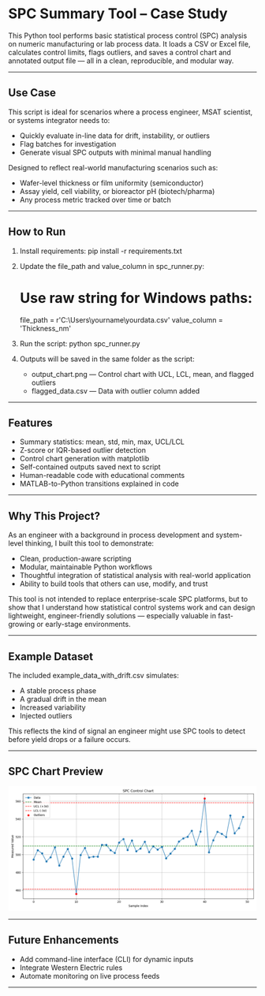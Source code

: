 # SPC Summary Tool – Case Study

This Python tool performs basic statistical process control (SPC) analysis on numeric manufacturing or lab process data. It loads a CSV or Excel file, calculates control limits, flags outliers, and saves a control chart and annotated output file — all in a clean, reproducible, and modular way.

---

## Use Case

This script is ideal for scenarios where a process engineer, MSAT scientist, or systems integrator needs to:
- Quickly evaluate in-line data for drift, instability, or outliers
- Flag batches for investigation
- Generate visual SPC outputs with minimal manual handling

Designed to reflect real-world manufacturing scenarios such as:
- Wafer-level thickness or film uniformity (semiconductor)
- Assay yield, cell viability, or bioreactor pH (biotech/pharma)
- Any process metric tracked over time or batch

---

## How to Run

1. Install requirements:
   pip install -r requirements.txt

2. Update the file_path and value_column in spc_runner.py:
   # Use raw string for Windows paths:
   file_path = r'C:\Users\yourname\yourdata.csv'
   value_column = 'Thickness_nm'

3. Run the script:
   python spc_runner.py

4. Outputs will be saved in the same folder as the script:
   - output_chart.png — Control chart with UCL, LCL, mean, and flagged outliers
   - flagged_data.csv — Data with outlier column added

---

## Features

- Summary statistics: mean, std, min, max, UCL/LCL
- Z-score or IQR-based outlier detection
- Control chart generation with matplotlib
- Self-contained outputs saved next to script
- Human-readable code with educational comments
- MATLAB-to-Python transitions explained in code

---

## Why This Project?

As an engineer with a background in process development and system-level thinking, I built this tool to demonstrate:
- Clean, production-aware scripting
- Modular, maintainable Python workflows
- Thoughtful integration of statistical analysis with real-world application
- Ability to build tools that others can use, modify, and trust

This tool is not intended to replace enterprise-scale SPC platforms, but to show that I understand how statistical control systems work and can design lightweight, engineer-friendly solutions — especially valuable in fast-growing or early-stage environments.

---

## Example Dataset

The included example_data_with_drift.csv simulates:
- A stable process phase
- A gradual drift in the mean
- Increased variability
- Injected outliers

This reflects the kind of signal an engineer might use SPC tools to detect before yield drops or a failure occurs.

---

## SPC Chart Preview

![SPC Control Chart](output_chart.png)

---

## Future Enhancements

- Add command-line interface (CLI) for dynamic inputs
- Integrate Western Electric rules
- Automate monitoring on live process feeds

---